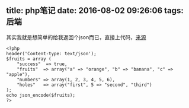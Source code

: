 title: php笔记
date: 2016-08-02 09:26:06
tags: 后端
---

其实我就是想简单的给我返回个json而已，直接上代码，[来源](http://zhidao.baidu.com/link?url=Fr8wfcc8-jytgV5VqsgSHEpKWFWnUnUREHRDPiOtB62ZlLGkllmaK7ZioUz2HN0xIib1hJ67eQcwY4dSfBu55SVSxmkiRhv6Ni4WNDzGXKu)

    <?php
    header('Content-type: text/json');
    $fruits = array (
        "success"  => true,
        "fruits"  => array("a" => "orange", "b" => "banana", "c" => "apple"),
        "numbers" => array(1, 2, 3, 4, 5, 6),
        "holes"   => array("first", 5 => "second", "third")
    );
    echo json_encode($fruits);
    ?>
